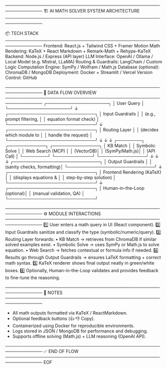 ──────────────────────────────────────────────────────────────
🏗️  AI MATH SOLVER SYSTEM ARCHITECTURE
──────────────────────────────────────────────────────────────

📦 TECH STACK
──────────────────────────────────────────────────────────────
Frontend: React.js + Tailwind CSS + Framer Motion
Math Rendering: KaTeX + React Markdown + Remark-Math + Rehype-KaTeX
Backend: Node.js / Express (API layer)
LLM Interface: OpenAI / Ollama / Local Model (e.g. Mistral, LLaMA)
Routing & Guardrails: LangChain / Custom Logic
Computation Engine: SymPy / Wolfram / Math.js
Database (optional): ChromaDB / MongoDB
Deployment: Docker + Streamlit / Vercel
Version Control: GitHub

──────────────────────────────────────────────────────────────
🔁 DATA FLOW OVERVIEW
──────────────────────────────────────────────────────────────
┌────────────────────┐
│     User Query     │
└────────────────────┘
          ↓
┌────────────────────────────┐
│     Input Guardrails       │
│ (e.g., prompt filtering,   │
│  equation format check)    │
└────────────────────────────┘
          ↓
┌────────────────────────────┐
│        Routing Layer        │
│ (decides which module to    │
│  handle the request)        │
└────────────────────────────┘
     ↓         ↓         ↓
┌────────┐ ┌────────────┐ ┌───────────────┐
│ KB Match │ │ Symbolic Solve │ │ Web Search (MCP) │
│ (VectorDB)│ │ (SymPy/Math.js)│ │ (API Call)       │
└────────┘ └────────────┘ └───────────────┘
     ↓         ↓         ↓
        ┌────────────────────────────┐
        │     Output Guardrails      │
        │ (sanity checks, formatting)│
        └────────────────────────────┘
                      ↓
        ┌────────────────────────────┐
        │ Frontend Rendering (KaTeX) │
        │ (displays equations &      │
        │  step-by-step solution)    │
        └────────────────────────────┘
                      ↓
        ┌────────────────────────────┐
        │ Human-in-the-Loop (optional)│
        │ (manual validation, QA)    │
        └────────────────────────────┘

──────────────────────────────────────────────────────────────
⚙️  MODULE INTERACTIONS
──────────────────────────────────────────────────────────────
1️⃣ User enters a math query in UI (React component).
2️⃣ Input Guardrails sanitize and classify the type (symbolic/numeric/query).
3️⃣ Routing Layer forwards:
    • KB Match → retrieves from ChromaDB if similar solved examples exist.
    • Symbolic Solve → uses SymPy or Math.js to solve equation.
    • Web Search → fetches contextual or formula info if needed.
4️⃣ Results go through Output Guardrails → ensures LaTeX formatting + correct math syntax.
5️⃣ KaTeX renderer shows final output neatly in green/white boxes.
6️⃣ Optionally, Human-in-the-Loop validates and provides feedback to fine-tune the reasoning.

──────────────────────────────────────────────────────────────
📘 NOTES
──────────────────────────────────────────────────────────────
- All math outputs formatted via KaTeX / ReactMarkdown.
- Optional feedback buttons (👍 👎 Copy).
- Containerized using Docker for reproducible environments.
- Logs stored in JSON / MongoDB for performance and debugging.
- Supports offline solving (Math.js) + LLM reasoning (OpenAI API).

──────────────────────────────────────────────────────────────
✅ END OF FLOW
──────────────────────────────────────────────────────────────
EOF
